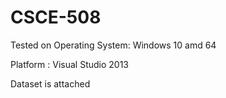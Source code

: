 # CSCE-508
Tested on 
Operating System: Windows 10 amd 64

Platform : Visual Studio 2013

Dataset is attached

